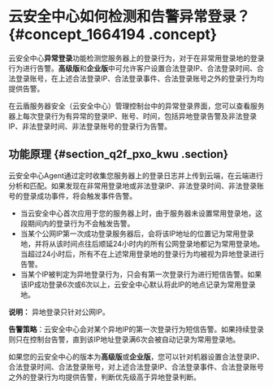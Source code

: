 # 云安全中心如何检测和告警异常登录？ {#concept_1664194 .concept}

云安全中心**异常登录**功能检测您服务器上的登录行为，对于在非常用登录地的登录行为进行告警。**高级版**和**企业版**中可允许客户设置合法登录IP、合法登录时间、合法登录账号，在上述合法登录IP、合法登录事件、合法登录账号之外的登录行为均提供告警。

在云盾服务器安全（云安全中心）管理控制台中的异常登录界面，您可以查看服务器上每次登录行为有异常的登录IP、账号、时间，包括异地登录告警及非法登录IP、非法登录时间、非法登录账号的登录行为告警。

## 功能原理 {#section_q2f_pxo_kwu .section}

云安全中心Agent通过定时收集您服务器上的登录日志并上传到云端，在云端进行分析和匹配。如果发现在非常用登录地或非法登录IP、非法登录时间、非法登录账号的登录成功事件，将会触发事件告警。

-   当云安全中心首次应用于您的服务器上时，由于服务器未设置常用登录地，这段期间内的登录行为不会触发告警。
-   当某个公网IP第一次成功登录服务器后，会将该IP地址的位置记为常用登录地，并将从该时间点往后顺延24小时内的所有公网登录地都记为常用登录地。当超过24小时后，所有不在上述常用登录地的登录行为均被视为异地登录进行告警。
-   当某个IP被判定为异地登录行为，只会有第一次登录行为进行短信告警。如果该IP成功登录6次或6次以上，云安全中心默认将此IP的地点记录为常用登录地。

**说明：** 异地登录只针对公网IP。

**告警策略**：云安全中心会对某个异地IP的第一次登录行为短信告警。如果持续登录则只在控制台告警，直到该IP地址登录满6次会被自动记录为常用登录地。

如果您的云安全中心的版本为**高级版**或**企业版**，您可以针对机器设置合法登录IP、合法登录时间、合法登录账号，对上述合法登录IP、合法登录事件、合法登录账号之外的登录行为均提供告警，判断优先级高于异地登录判断。

